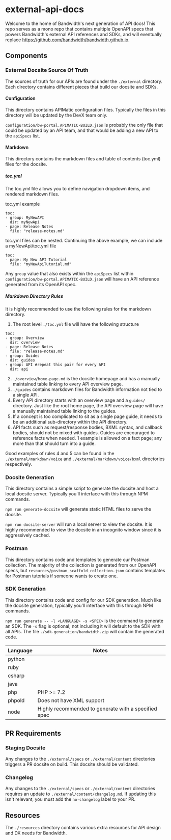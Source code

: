 # external-api-docs

Welcome to the home of Bandwidth's next generation of API docs! This repo serves as a mono repo that contains multiple OpenAPI specs that powers Bandwidth's external API references and SDKs, and will eventually replace https://github.com/bandwidth/bandwidth.github.io.

## Components

### External Docsite Source Of Truth

The sources of truth for our APIs are found under the `./external` directory. Each directory contains different pieces that build our docsite and SDKs.

#### Configuration

This directory contains APIMatic configuration files. Typically the files in this directory will be updated by the DevX team only.

`configuration/bw-portal.APIMATIC-BUILD.json` is probably the only file that could be updated by an API team, and that would be adding a new API to the `apiSpecs` list.

#### Markdown

This directory contains the markdown files and table of contents (toc.yml) files for the docsite.

##### toc.yml

The toc.yml file allows you to define navigation dropdown items, and rendered markdown files.

toc.yml example

```
toc:
- group: MyNewAPI
  dir: myNewApi
- page: Release Notes
  file: "release-notes.md"
```

toc.yml files can be nested. Continuing the above example, we can include a myNewApi/toc.yml file

```
toc:
- page: My New API Tutorial
  file: "myNewApiTutorial.md"
```

Any `group` value that also exists within the `apiSpecs` list within `configuration/bw-portal.APIMATIC-BUILD.json` will have an API reference generated from its OpenAPI spec.

##### Markdown Directory Rules

It is highly recommended to use the following rules for the markdown directory.

1) The root level `./toc.yml` file will have the following structure

```
toc:
- group: Overview
  dir: overview
- page: Release Notes
  file: "release-notes.md"
- group: Guides
  dir: guides
- group: API #repeat this pair for every API
  dir: api
```

2) `./overview/home-page.md` is the docsite homepage and has a manually maintained table linking to every API overview page.
3) `./guides` contains markdown files for Bandwidth information not tied to a single API.
4) Every API directory starts with an overview page and a `guides/` directory. Just like the root home page, the API overview page will have a manually maintained table linking to the guides.
5) If a concept is too complicated to sit as a single page guide, it needs to be an additional sub-directory within the API directory.
6) API facts such as request/response bodies, BXML syntax, and callback bodies, should not be mixed with guides. Guides are encouraged to reference facts when needed. 1 example is allowed on a fact page; any more than that should turn into a guide.

Good examples of rules 4 and 5 can be found in the `./external/markdown/voice` and `./external/markdown/voice/bxml` directories respectively.

### Docsite Generation

This directory contains a simple script to generate the docsite and host a local docsite server. Typically you'll interface with this through NPM commands.

`npm run generate-docsite` will generate static HTML files to serve the docsite.

`npm run docsite-server` will run a local server to view the docsite. It is highly recommended to view the docsite in an incognito window since it is aggressively cached.

### Postman

This directory contains code and templates to generate our Postman collection. The majority of the collection is generated from our OpenAPI specs, but `resources/postman_scaffold_collection.json` contains templates for Postman tutorials if someone wants to create one.

### SDK Generation

This directory contains code and config for our SDK generation. Much like the docsite generation, typically you'll interface with this through NPM commands.

`npm run generate -- -l <LANGUAGE> -s <SPEC>` is the command to generate an SDK. The `-s` flag is optional; not including it will default to the SDK with all APIs. The file `./sdk-generation/bandwidth.zip` will contain the generated code.

####
| Language | Notes |
|--|--|
| python | |
| ruby | |
| csharp | |
| java | |
| php | PHP >= 7.2
| phpold | Does not have XML support |
| node | Highly recommended to generate with a specified spec |

## PR Requirements

### Staging Docsite

Any changes to the `./external/specs` or `./external/content` directories triggers a PR docsite on build. This docsite should be validated.

### Changelog 

Any changes to the `./external/specs` or `./external/content` directories requires an update to `./external/content/changelog.md`. If updating this isn't relevant, you must add the `no-changelog` label to your PR.

## Resources

The `./resources` directory contains various extra resources for API design and DX needs for Bandwidth.
